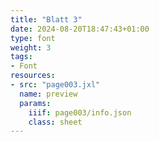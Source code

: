 ```yaml
---
title: "Blatt 3"
date: 2024-08-20T18:47:43+01:00
type: font
weight: 3
tags:
- Font
resources:
- src: "page003.jxl"
  name: preview
  params:
    iiif: page003/info.json
    class: sheet
---
```

